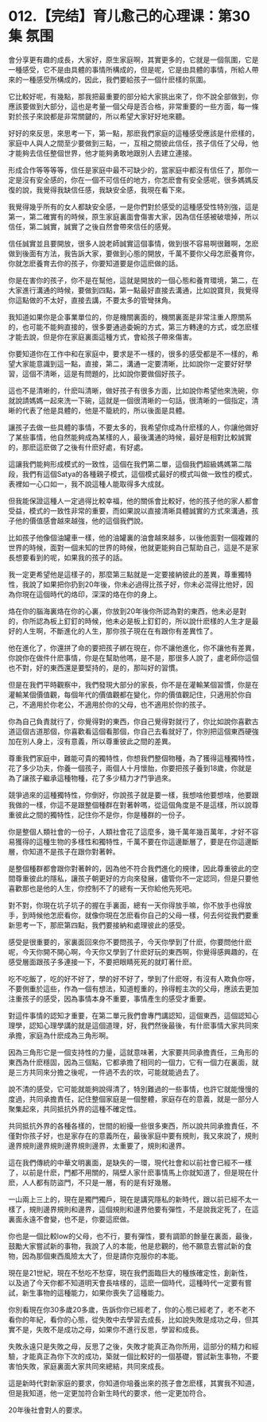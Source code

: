 # 012.【完结】育儿愈己的心理课：第30集 氛围

會分享更有趣的成長，大家好，原生家庭啊，其實更多的，它就是一個氛圍，它是一種感受，它不是由具體的事情所構成的，但是呢，它是由具體的事情，所給人帶來的一種感受所構成的，因此，我們要給孩子一個什麽樣的氛圍。

它比較好呢，有幾點，那我把最重要的部分給大家挑出來了，你不說全部做到，你應該要做到大部分，這也是考量一個父母是否合格，非常重要的一些方面，每一條對於孩子來說都是非常關鍵的，所以希望大家好好地來聽。

好好的來反思，來思考一下，第一點，那麽我們家庭的這種感受應該是什麽樣的，家庭中人與人之間至少要做到三點，一，互相之間彼此信任，孩子信任了父母，他才能夠去信任整個世界，他才能夠勇敢地跟別人去建立連接。

形成合作等等等等，信任是家庭中最不可缺少的，當家庭中都沒有信任了，那你一定是沒有安全感的，你在一個不可信任的地方，你怎麽會有安全感呢，很多媽媽反復的說，我覺得我缺信任感，我缺安全感，我現在看下來。

我覺得幾乎所有的女人都缺安全感，一是你們對於感受的這種感受性特別強，這是第一，第二確實有的時候，原生家庭裏面會傷害大家，因為信任感被破壞掉，所以信任，第二誠實，誠實了之後自然會帶來信任的感覺。

信任誠實並且要開放，很多人說老師誠實這個事情，做到很不容易啊很難啊，怎麽做到後面有方法，我告訴大家，要做到心態的開放，千萬不要你父母怎麽養育你，你就怎麽養育去你的孩子，你要知道要是你這麽做的話。

你是在害你的孩子，你不是在幫他，這就是開放的一個心態和養育環境，第二，在大家進行溝通的時候，要做到四點，第一點最好直接去溝通，比如說寶貝，我覺得你這點做的不太好，直接去講，不要太多的管彎抹角。

我知道如果你是企事業單位的，你是機關裏面的，機關裏面是非常注重人際關系的，也可能不能夠直接的，很多要通過委婉的方式，第三方轉達的方式，或怎麽樣才能去說，但是你在家庭裏面這種方式，會給孩子帶來傷害。

你要知道你在工作中和在家庭中，要求是不一樣的，很多的感受都是不一樣的，希望大家能意識到這一點，直接，第二，溝通一定要清晰，比如說你一定要好好學習，這個不清晰，這是有問題的，比如說你要做個好孩子。

這也不是清晰的，什麽叫清晰，做好孩子有很多方面，比如說你希望他來洗碗，你就說請媽媽一起來洗一下碗，這就是一個很清晰的一句話，很清晰的一個指定，清晰的代表了他是具體的，他是不籠統的，所以後面是具體。

讓孩子去做一些具體的事情，不要太多的，我希望你成為什麽樣的人，你讓他做好了某些事情，他自然能夠成為某樣的人，最後溝通的時候，最好是相對比較誠實的，那麽這麽做了之後有什麽好處，有好處。

這讓我們能夠形成模式的一致性，這個在我們第二單，這個我們超級媽媽第二階段，我們有這個Satya的各種親子模式，這個模式最好的模式叫做一致性的模式，表裡如一心口如一，我不說這種人能取得多大成就。

但我能保證這種人一定過得比較幸福，他的關係會比較好，他的孩子他的家人都會受益，模式的一致性非常的重要，而如果說以直接清晰具體誠實的方式來溝通，孩子他的價值感會越來越強，他的這個我們說。

比如孩子他像個油罐車一樣，他的油罐裏的油會越來越多，以後他面對一個複雜的世界的時候，面對一個未知的世界的時候，他就更能夠自己幫助自己，這是不是家長想要看到的呢，如果我的孩子的話。

我一定更希望他是這樣子的，那麼第三點就是一定要接納彼此的差異，尊重獨特性，我說了如果把你扔到20年後，你未必過得比孩子好，你未必混得比他好，因為你現在這個時代的烙印，深深的烙在你的身上。

烙在你的腦海裏烙在你的心裏，你放到20年後你所認為對的東西，他未必是對的，你所認為板上釘釘的時候，他未必是板上釘釘的，所以說什麽樣的人生才是最好的人生啊，不斷進化的人生，那你孩子現在在有跟你有差異性了。

他在進化了，你還拼了命的要把孩子綁在現在，你不讓他進化，你不讓他有差異，你說你在做件什麽事情，你是在幫助他嗎，是不是，那很多人說了，盧老師你這個也不對，好的東西還是要堅持的，是的，那叫好的習慣。

但是在我們平時觀察中，我們發現大部分的家長，你不是在灌輸某個習慣，你是在灌輸某個價值觀，每個年代的價值觀都在變化，你的價值觀記住，只適用於你自己，不適用於你老公，不適用於你的父母，也不適用於你的孩子。

你為自己負責就行了，你覺得對的東西，你自己覺得對就行了，你比如說你喜歡古道這個古道那個，你喜歡看這個看那個，你自己去看就好了，你別把這個東西硬強加在別人身上，沒有意義，所以尊重彼此之間的差異。

尊重我們家庭中，難能可貴的獨特性，你想我們整個物種，為了獲得這種獨特性，花了多少功夫，你養一個孩子，兩個人十月懷胎，你要把孩子養到18歲，你就是為了讓孩子繼承這種物種，花了多少精力才鬥爭過來。

競爭過來的這種獨特性，你倒好，你說孩子就是要一樣，我想啥他要想啥，他要跟我做的一樣，你這不是跟整個種群在對著幹嗎，從這個角度是不是這樣，所以說尊重彼此之間的獨特性，記住你不是你，你是種群的一份子。

你是整個人類社會的一份子，人類社會花了這麼多，幾千萬年幾百萬年，才好不容易獲得的這種生物的多樣性和獨特性，千萬不要在你這邊斷層了，要是在你這邊斷層，你知道不是孩子在跟你對著幹。

是整個種群都會跟你對著幹的，因為他不符合我們進化的規律，因此尊重彼此的空間尊重彼此的隱私，讓孩子朝更好的方向來發展，儘管你不一定認同，但是只要他喜歡那也是他的人生，你控制不了的總有一天你給他先死吧。

對不對，你現在坑子坑子的握在手裏面，總有一天你得放手嘛，你不放手也得放手，到時候他怎麽看你，就像你現在怎麽看你自己的父母一樣，何去何從我們要重新思考一下，那麽第四點，我們要接納和處理彼此的感受。

感受是很重要的，家裏面回來你不要問孩子，今天你學到了什麽，你要問他什麽呢，今天你開不開心啊，今天你又學到了什麽好玩的東西啊，你覺得感興趣的，在感受層面跟孩子多連接一下，不要把眼睛死死的就盯著什麽。

吃不吃飯了，吃的好不好了，學的好不好了，學到了什麽呀，有沒有人欺負你呀，不要側重於這些，作為一個有想法，知道輕重的，拎得輕主次的父母，應該去更加注重孩子的感受，因為事情本身不重要，事情產生的感受才重要。

對這件事情的認知才重要，在第二單元我們會專門講認知，這個東西，這個認知心理學，認知心理學講的就是這個道理，好，我們然後最後，有什麽事情大家共同來承擔，家庭為什麽成為三角形啊。

因為三角形它是一個支持性的力量，這就意味著，大家要共同承擔責任，三角形的東西為什麽穩固，因為三個點，它都承擔了相同的一個力，它有一個力在裏面，就是三方共同來分擔之後呢，一件過不去的坎，可能就能過去了。

說不清的感受，它可能就能夠說得清了，特別難過的一些事情，也許它就能慢慢的度過，共同承擔責任，記住整個家庭是一個整體，家庭存在的意義，就是一部分人聚集起來，共同抵抗外界的這種不確定性。

共同抵抗外界的各種各樣的，世間的紛擾一些很多東西，所以說共同承擔責任，不僅對你孩子好，也是家存在的意義所在，最後家庭中要有規則，我又來說了，規則邊界規則邊界規則邊界規則邊界，太重要了，規則和邊界。

這在我們傳統的中華文明裏面，是缺失的一環，現代社會和以前社會已經不一樣了，以前是什麽，門都不用關的，隔壁人家什麽事情馬上你就知道了，但是現在什麽，人人都有防盜門，不只是一層，有的是有好幾層。

一山兩上三上的，現在是獨門獨戶，現在是講究隱私的新時代，跟以前已經不太一樣了，規則邊界規則和邊界，這個規則和邊界他要有彈性，不是說我定死了，在這裏面永遠不會變，也不是，你要這麽做。

你也是一個比較low的父母，也不行，要有彈性，要有調節的餘量在裏面，最後，鼓勵大家嘗試新的事物，我說了人的本能，他是悲觀的，他不願意去嘗試新的食物，因為那個東西風險太大了，但是請你克服你的本能。

現在是21世紀，現在不愁吃不愁穿，現在我們面臨巨大的種族確定性，創新性，以及過了今天你都不知道明天會長啥樣的，這麽一個時代，這種時代一定要有嘗試，新生事物的這種能力，如果你喪失了這種能力。

你別看現在你30多歲20多歲，告訴你你已經老了，你的心態已經老了，老不老不看你的年紀，看你的心態，從失敗中去學習去成長，比如說失敗是成功之母，但其實不是，失敗不是成功之母，如果你不進行反思，學習和成長。

失敗永遠只是失敗之母，反思了之後，失敗才能真正為你所用，這部分的精力和經驗，才能真正為你下次的成功，築就一個比較好的一個基礎，嘗試新生事物，不要害怕失敗，家庭裏面大家共同來總結，共同來成長。

這是新時代對新家庭的要求，你知道你培養出來的孩子會怎麽樣，其實我不知道，但是我知道，他一定更加符合新生時代的要求，他一定更加符合。

20年後社會對人的要求。